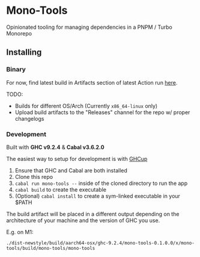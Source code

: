 # Mono-Tools

Opinionated tooling for managing dependencies in a PNPM / Turbo Monorepo

## Installing

### Binary

For now, find latest build in Artifacts section of latest Action run [here](https://github.com/joseph-walker/pnpm-mono-tools/actions).

TODO:
- Builds for different OS/Arch (Currently `x86_64-linux` only)
- Upload build artifacts to the "Releases" channel for the repo w/ proper changelogs

### Development

Built with __GHC v9.2.4__ & __Cabal v3.6.2.0__

The easiest way to setup for development is with [GHCup](https://www.haskell.org/ghcup/)

1) Ensure that GHC and Cabal are both installed
2) Clone this repo
3) `cabal run mono-tools --` inside of the cloned directory to run the app
4) `cabal build` to create the executable
5) (Optional) `cabal install` to create a sym-linked executable in your $PATH

The build artifact will be placed in a different output depending on the architecture of your machine and the
version of GHC you use.

E.g. on M1:

```
./dist-newstyle/build/aarch64-osx/ghc-9.2.4/mono-tools-0.1.0.0/x/mono-tools/build/mono-tools/mono-tools
```
